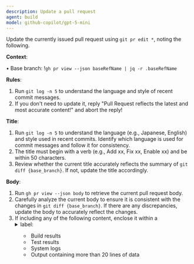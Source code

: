 ```yaml
---
description: Update a pull request
agent: build
model: github-copilot/gpt-5-mini
---
```


Update the currently issued pull request using `git pr edit *`, noting the
following.

**Context**:

• Base branch: !`gh pr view --json baseRefName | jq -r .baseRefName`

**Rules**:

1. Run `git log -n 5` to understand the language and style of recent commit
   messages.
2. If you don't need to update it, reply "Pull Request reflects the latest and
   most accurate content!" and abort the reply!

**Title**:

1. Run `git log -n 5` to understand the language (e.g., Japanese, English) and
   style used in recent commits. Identify which language is used for commit
   messages and follow it for consistency.
2. The title must begin with a verb (e.g., Add xx, Fix xx, Enable xx) and be
   within 50 characters.
3. Review whether the current title accurately reflects the summary of
   `git diff {base_branch}`. If not, update the title accordingly.

**Body**:

1. Run `gh pr view --json body` to retrieve the current pull request body.
2. Carefully analyze the current body to ensure it is consistent with the
   changes in `git diff {base_branch}`. If there are any discrepancies, update
   the body to accurately reflect the changes.
3. If including any of the following content, enclose it within a <details>
   block and set an appropriate <summary> label:
   - Build results
   - Test results
   - System logs
   - Output containing more than 20 lines of data
